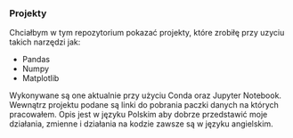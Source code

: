 ### Projekty
Chciałbym w tym repozytorium pokazać projekty, które zrobiłę przy uzyciu takich narzędzi jak: 
* Pandas
* Numpy
* Matplotlib

 Wykonywane są one aktualnie przy użyciu Conda oraz Jupyter Notebook.
 Wewnątrz projektu podane są linki do pobrania paczki danych na których pracowałem.
 Opis jest w języku Polskim aby dobrze przedstawić moje działania, zmienne i działania na kodzie zawsze są w języku angielskim.
